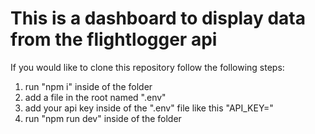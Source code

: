 # This is a dashboard to display data from the flightlogger api

If you would like to clone this repository follow the following steps:

1. run "npm i" inside of the folder
2. add a file in the root named ".env"
3. add your api key inside of the ".env" file like this "API_KEY=<YOUR API KEY>"
4. run "npm run dev" inside of the folder